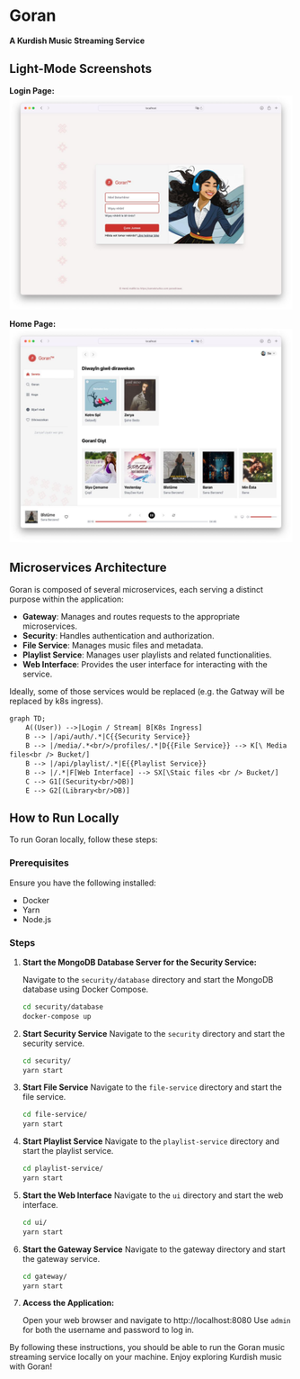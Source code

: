 # Goran

**A Kurdish Music Streaming Service**

## Light-Mode Screenshots

**Login Page:**
![Login Page](./docs/login-page.jpg)

**Home Page:**
![Home Page](./docs/home-page.jpg)

## Microservices Architecture

Goran is composed of several microservices, each serving a distinct purpose within the application:

- **Gateway**: Manages and routes requests to the appropriate microservices.
- **Security**: Handles authentication and authorization.
- **File Service**: Manages music files and metadata.
- **Playlist Service**: Manages user playlists and related functionalities.
- **Web Interface**: Provides the user interface for interacting with the service.

Ideally, some of those services would be replaced (e.g. the Gatway will be replaced by k8s ingress).


```mermaid
graph TD;
    A((User)) -->|Login / Stream| B[K8s Ingress]
    B --> |/api/auth/.*|C{{Security Service}}
    B --> |/media/.*<br/>/profiles/.*|D{{File Service}} --> K[\ Media files<br /> Bucket/]
    B --> |/api/playlist/.*|E{{Playlist Service}}
    B --> |/.*|F[Web Interface] --> SX[\Staic files <br /> Bucket/]
    C --> G1[(Security<br/>DB)]
    E --> G2[(Library<br/>DB)]
```

## How to Run Locally

To run Goran locally, follow these steps:

### Prerequisites

Ensure you have the following installed:
- Docker
- Yarn
- Node.js

### Steps

1. **Start the MongoDB Database Server for the Security Service:**

   Navigate to the `security/database` directory and start the MongoDB database using Docker Compose.

   ```sh
   cd security/database
   docker-compose up

2. **Start Security Service**
Navigate to the `security` directory and start the security service.


    ```sh
    cd security/
    yarn start
    ```

3. **Start File Service**
Navigate to the `file-service` directory and start the file service.

    ```sh
    cd file-service/
    yarn start
    ```

4. **Start Playlist Service**
Navigate to the `playlist-service` directory and start the playlist service.


    ```sh
    cd playlist-service/
    yarn start
    ```

5. **Start the Web Interface**
Navigate to the `ui` directory and start the web interface.

    ```sh
    cd ui/
    yarn start
    ```

6. **Start the Gateway Service**
Navigate to the gateway directory and start the gateway service.

    ```sh
    cd gateway/
    yarn start
    ```

7. **Access the Application:**
    
    Open your web browser and navigate to http://localhost:8080
    Use `admin` for both the username and password to log in.

By following these instructions, you should be able to run the Goran music streaming service locally on your machine. Enjoy exploring Kurdish music with Goran!
